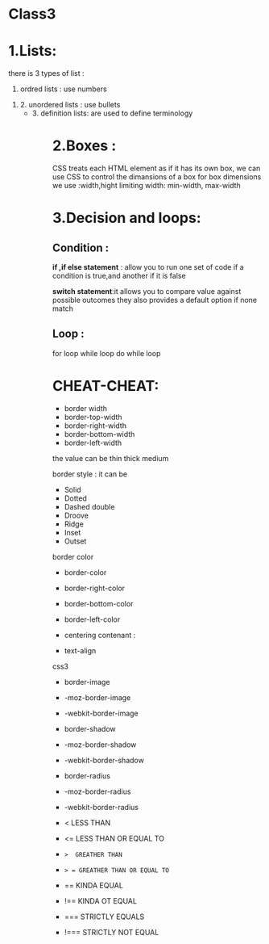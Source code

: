 # Class3

# 1.Lists:
there is 3 types of list :
1. ordred lists : use numbers
<ol>
<li>
2. unordered lists : use bullets
<ul>
<li>
3. definition lists: are used to define terminology
<d1>
<dt>
<dd>

# 2.Boxes :

CSS treats each HTML element as if it has its own box, we can use CSS to control the dimansions of a box 
for box dimensions we use :width,hight
limiting width: min-width, max-width 


# 3.Decision and loops:

## Condition :

**if ,if else statement** : allow you to run one set of code if a condition is true,and another if it is false

**switch statement**:it allows you to compare value against possible outcomes they also provides a default option if none match 

## Loop : 
for loop 
while loop 
do while loop

# CHEAT-CHEAT:

- border width 
- border-top-width
- border-right-width
- border-bottom-width
- border-left-width

the value can be thin thick medium

border style : it  can be 

- Solid 
- Dotted
- Dashed double
- Droove
- Ridge 
- Inset
- Outset

border color

- border-color 
- border-right-color
- border-bottom-color
- border-left-color

- centering contenant :
- text-align

css3 
-  border-image
- -moz-border-image
- -webkit-border-image

- border-shadow
- -moz-border-shadow
- -webkit-border-shadow

-  border-radius
- -moz-border-radius
- -webkit-border-radius

- < LESS THAN
- <= LESS THAN OR EQUAL TO

-     >  GREATHER THAN
-     > = GREATHER THAN OR EQUAL TO

- == KINDA EQUAL
- !== KINDA OT EQUAL

- === STRICTLY EQUALS
- !=== STRICTLY NOT EQUAL 
